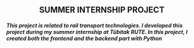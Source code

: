 <h2 align="center">SUMMER INTERNSHIP PROJECT</h2>
<h5>This project is related to rail transport technologies. I developed this project during my summer internship at Tübitak RUTE. In this project, I created both the frontend and the backend part with Python</h5>

<h2></h2>
